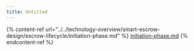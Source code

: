 ```yaml
---
title: Untitled
---
```


{% content-ref url="../../technology-overview/smart-escrow-design/escrow-lifecycle/initiation-phase.md" %}
[initiation-phase.md](../../technology-overview/smart-escrow-design/escrow-lifecycle/initiation-phase.md)
{% endcontent-ref %}
